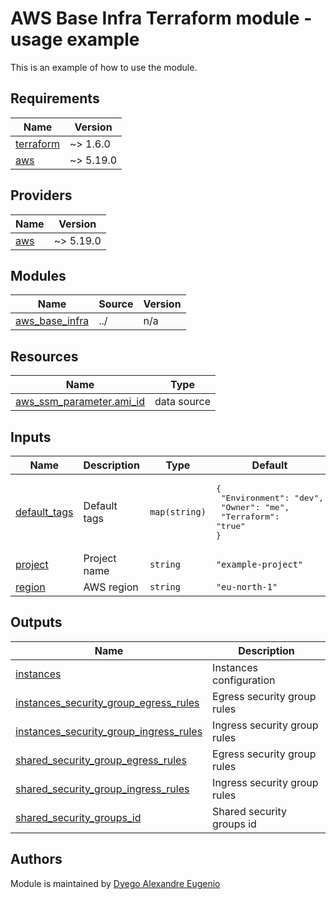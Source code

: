 # AWS Base Infra Terraform module - usage example

This is an example of how to use the module.

<!-- markdownlint-disable MD033 -->
<!-- BEGINNING OF PRE-COMMIT-TERRAFORM DOCS HOOK -->
## Requirements

| Name | Version |
|------|---------|
| <a name="requirement_terraform"></a> [terraform](#requirement\_terraform) | ~> 1.6.0 |
| <a name="requirement_aws"></a> [aws](#requirement\_aws) | ~> 5.19.0 |

## Providers

| Name | Version |
|------|---------|
| <a name="provider_aws"></a> [aws](#provider\_aws) | ~> 5.19.0 |

## Modules

| Name | Source | Version |
|------|--------|---------|
| <a name="module_aws_base_infra"></a> [aws\_base\_infra](#module\_aws\_base\_infra) | ../ | n/a |

## Resources

| Name | Type |
|------|------|
| [aws_ssm_parameter.ami_id](https://registry.terraform.io/providers/hashicorp/aws/latest/docs/data-sources/ssm_parameter) | data source |

## Inputs

| Name | Description | Type | Default | Required |
|------|-------------|------|---------|:--------:|
| <a name="input_default_tags"></a> [default\_tags](#input\_default\_tags) | Default tags | `map(string)` | <pre>{<br>  "Environment": "dev",<br>  "Owner": "me",<br>  "Terraform": "true"<br>}</pre> | no |
| <a name="input_project"></a> [project](#input\_project) | Project name | `string` | `"example-project"` | no |
| <a name="input_region"></a> [region](#input\_region) | AWS region | `string` | `"eu-north-1"` | no |

## Outputs

| Name | Description |
|------|-------------|
| <a name="output_instances"></a> [instances](#output\_instances) | Instances configuration |
| <a name="output_instances_security_group_egress_rules"></a> [instances\_security\_group\_egress\_rules](#output\_instances\_security\_group\_egress\_rules) | Egress security group rules |
| <a name="output_instances_security_group_ingress_rules"></a> [instances\_security\_group\_ingress\_rules](#output\_instances\_security\_group\_ingress\_rules) | Ingress security group rules |
| <a name="output_shared_security_group_egress_rules"></a> [shared\_security\_group\_egress\_rules](#output\_shared\_security\_group\_egress\_rules) | Egress security group rules |
| <a name="output_shared_security_group_ingress_rules"></a> [shared\_security\_group\_ingress\_rules](#output\_shared\_security\_group\_ingress\_rules) | Ingress security group rules |
| <a name="output_shared_security_groups_id"></a> [shared\_security\_groups\_id](#output\_shared\_security\_groups\_id) | Shared security groups id |
<!-- END OF PRE-COMMIT-TERRAFORM DOCS HOOK -->
<!-- markdownlint-enable MD033 -->

## Authors

Module is maintained by [Dyego Alexandre Eugenio](https://github.com/dyegoe)
